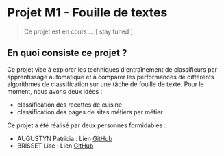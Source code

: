 # Projet M1 - Fouille de textes

> Ce projet est en cours ... [ stay tuned ]

## En quoi consiste ce projet ?

Ce projet vise à explorer les techniques d'entraînement de classifieurs par apprentissage automatique et à comparer les performances de différents algorithmes de classification sur une tâche de fouille de texte. Pour le moment, nous avons deux idées : 
- classification des recettes de cuisine
- classification des pages de sites métiers par métier


Ce projet a été réalisé par deux personnes formidables : 
- AUGUSTYN Patricia : Lien [GitHub](https://github.com/PatriciaAugustyn)
- BRISSET Lise : Lien [GitHub](https://github.com/Lise-Brisset)
